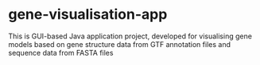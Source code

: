 # gene-visualisation-app
This is GUI-based Java application project, developed for visualising gene models based on gene structure data from GTF annotation files and sequence data from FASTA files
